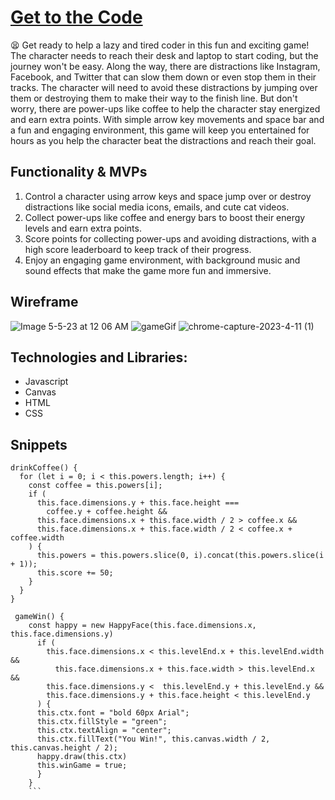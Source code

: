 # [Get to the Code](https://mervedespaillat.github.io/get-to-the-code/)
:tired_face:
    Get ready to help a lazy and tired coder in this fun and exciting game! 
    The character needs to reach their desk and laptop to start coding, but the journey won't be easy. Along the way, there are distractions like Instagram, Facebook, and Twitter that can slow them down or even stop them in their tracks. The character will need to avoid these distractions by jumping over them or destroying them to make their way to the finish line. But don't worry, there are power-ups like coffee to help the character stay energized and earn extra points. With simple arrow key movements and space bar and a fun and engaging environment, this game will keep you entertained for hours as you help the character beat the distractions and reach their goal.


## Functionality & MVPs

1. Control a character using arrow keys and space jump over or destroy distractions like social media icons, emails, and cute cat videos.
2. Collect power-ups like coffee and energy bars to boost their energy levels and earn extra points.
3. Score points for collecting power-ups and avoiding distractions, with a high score leaderboard to keep track of their progress.
4. Enjoy an engaging game environment, with background music and sound effects that make the game more fun and immersive.

## Wireframe

![Image 5-5-23 at 12 06 AM](https://user-images.githubusercontent.com/102131320/236465297-d768a079-c8a4-4616-943f-ffbf83dbecae.jpg)
![gameGif](https://github.com/mervedespaillat/get-to-the-code/assets/102131320/61ed9cde-ac79-494d-b943-81e90b7de460) 
![chrome-capture-2023-4-11 (1)](https://github.com/mervedespaillat/get-to-the-code/assets/102131320/38287860-f137-451e-8582-a7fd5d61c635)



## Technologies and Libraries:

- Javascript
- Canvas
- HTML
- CSS   

## Snippets 
  ```
  drinkCoffee() {
    for (let i = 0; i < this.powers.length; i++) {
      const coffee = this.powers[i];
      if (
        this.face.dimensions.y + this.face.height ===
          coffee.y + coffee.height &&
        this.face.dimensions.x + this.face.width / 2 > coffee.x &&
        this.face.dimensions.x + this.face.width / 2 < coffee.x + coffee.width
      ) {
        this.powers = this.powers.slice(0, i).concat(this.powers.slice(i + 1));
        this.score += 50;
      }
    }
  }
```

```
 gameWin() {
    const happy = new HappyFace(this.face.dimensions.x, this.face.dimensions.y)
      if (
        this.face.dimensions.x < this.levelEnd.x + this.levelEnd.width &&
          this.face.dimensions.x + this.face.width > this.levelEnd.x &&
        this.face.dimensions.y <  this.levelEnd.y + this.levelEnd.y &&
        this.face.dimensions.y + this.face.height < this.levelEnd.y
      ) {
      this.ctx.font = "bold 60px Arial";
      this.ctx.fillStyle = "green";
      this.ctx.textAlign = "center";
      this.ctx.fillText("You Win!", this.canvas.width / 2, this.canvas.height / 2);
      happy.draw(this.ctx)
      this.winGame = true;
      }
    }
    ```
